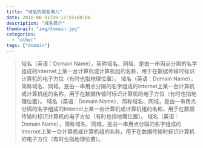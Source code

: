 ```yaml
---
title: "域名的那些事儿"
date: 2018-08-31T09:12:55+08:00
description: "域名简介"
thumbnail: "img/domain.jpg"
categories:
  - "other"
tags: ["domain"]
---
```


> 域名（英语：Domain Name），简称域名、网域，是由一串用点分隔的名字组成的Internet上某一台计算机或计算机组的名称，用于在数据传输时标识计算机的电子方位（有时也指地理位置）。
> 域名（英语：Domain Name），简称域名、网域，是由一串用点分隔的名字组成的Internet上某一台计算机或计算机组的名称，用于在数据传输时标识计算机的电子方位（有时也指地理位置）。
> 域名（英语：Domain Name），简称域名、网域，是由一串用点分隔的名字组成的Internet上某一台计算机或计算机组的名称，用于在数据传输时标识计算机的电子方位（有时也指地理位置）。
> 域名（英语：Domain Name），简称域名、网域，是由一串用点分隔的名字组成的Internet上某一台计算机或计算机组的名称，用于在数据传输时标识计算机的电子方位（有时也指地理位置）。
